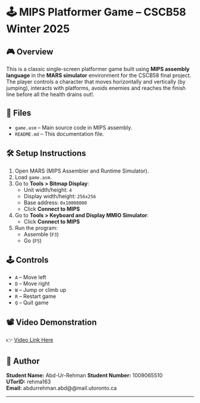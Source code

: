 # 🕹️ MIPS Platformer Game – CSCB58 Winter 2025

## 🎮 Overview
This is a classic single-screen platformer game built using **MIPS assembly language** in the **MARS simulator** environment for the CSCB58 final project. The player controls a character that moves horizontally and vertically (by jumping), interacts with platforms, avoids enemies and reaches the finish line before all the health drains out!.

## 📁 Files
- `game.asm` – Main source code in MIPS assembly.
- `README.md` – This documentation file.

## 🛠️ Setup Instructions
1. Open MARS (MIPS Assembler and Runtime Simulator).
2. Load `game.asm`.
3. Go to **Tools > Bitmap Display**:
   - Unit width/height: `4`
   - Display width/height: `256x256`
   - Base address: `0x10008000`
   - Click **Connect to MIPS**
4. Go to **Tools > Keyboard and Display MMIO Simulator**:
   - Click **Connect to MIPS**
5. Run the program:
   - Assemble (`F3`)
   - Go (`F5`)

## 🕹️ Controls
- `A` – Move left  
- `D` – Move right  
- `W` – Jump or climb up  
- `R` – Restart game  
- `Q` – Quit game  

## 📽️ Video Demonstration
👉 [Video Link Here](https://your_video_link_here.com)

## 🙋 Author
**Student Name:** Abd-Ur-Rehman 
**Student Number:** 1009065510  
**UTorID:** rehma163  
**Email:** abdurrehman.abd@@mail.utoronto.ca

---

